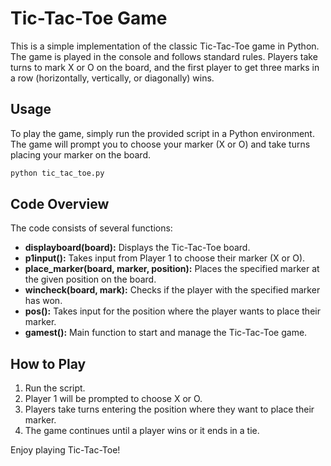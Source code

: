 # Tic-Tac-Toe Game

This is a simple implementation of the classic Tic-Tac-Toe game in Python. The game is played in the console and follows standard rules. Players take turns to mark X or O on the board, and the first player to get three marks in a row (horizontally, vertically, or diagonally) wins.

## Usage

To play the game, simply run the provided script in a Python environment. The game will prompt you to choose your marker (X or O) and take turns placing your marker on the board.

```python
python tic_tac_toe.py
```

## Code Overview

The code consists of several functions:

- **displayboard(board):** Displays the Tic-Tac-Toe board.
- **p1input():** Takes input from Player 1 to choose their marker (X or O).
- **place_marker(board, marker, position):** Places the specified marker at the given position on the board.
- **wincheck(board, mark):** Checks if the player with the specified marker has won.
- **pos():** Takes input for the position where the player wants to place their marker.
- **gamest():** Main function to start and manage the Tic-Tac-Toe game.

## How to Play

1. Run the script.
2. Player 1 will be prompted to choose X or O.
3. Players take turns entering the position where they want to place their marker.
4. The game continues until a player wins or it ends in a tie.

Enjoy playing Tic-Tac-Toe!
